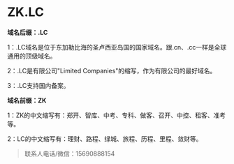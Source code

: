 # ZK.LC

**域名后缀：.LC**


1：.LC域名是位于东加勒比海的圣卢西亚岛国的国家域名。跟.cn、.cc一样是全球通用的顶级域名。

2：.LC是有限公司"Limited Companies"的缩写，作为有限公司的最好域名。

3：.LC支持国内备案。

**域名前缀：ZK**

1：ZK的中文缩写有：郑开、智库、中考、专科、做客、召开、中控、租客、准考等。

2：LC的中文缩写有：理财、路程、绿城、旅程、历程、里程、敛财等。


> 联系人电话/微信：15690888154
